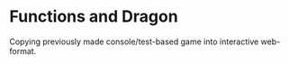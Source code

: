 # Functions and Dragon

Copying previously made console/test-based game into interactive web-format.

